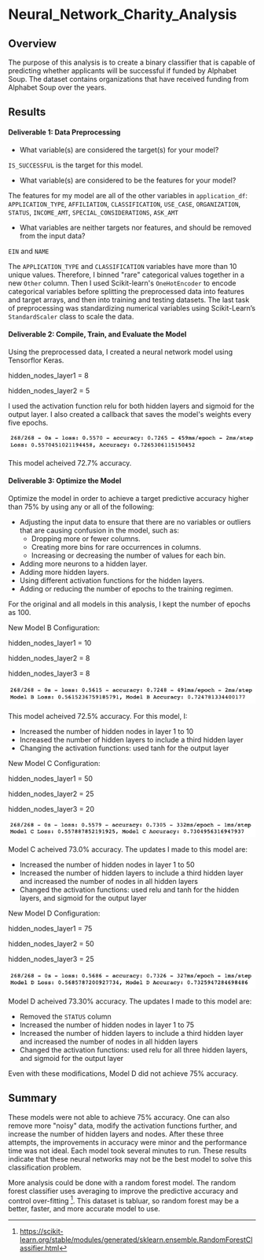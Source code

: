 # Neural_Network_Charity_Analysis

## Overview
 
The purpose of this analysis is to create a binary classifier that is capable of predicting whether applicants will be successful if funded by Alphabet Soup. The dataset contains organizations that have received funding from Alphabet Soup over the years.  

## Results

#### Deliverable 1: Data Preprocessing

- What variable(s) are considered the target(s) for your model?

`IS_SUCCESSFUL` is the target for this model.

- What variable(s) are considered to be the features for your model?

The features for my model are all of the other variables in `application_df`: 
    `APPLICATION_TYPE`,
    `AFFILIATION`,
    `CLASSIFICATION`,
    `USE_CASE`,
    `ORGANIZATION`,
    `STATUS`,
    `INCOME_AMT`,
    `SPECIAL_CONSIDERATIONS`,
    `ASK_AMT`
- What variables are neither targets nor features, and should be removed from the input data?

`EIN` and `NAME`

  The `APPLICATION_TYPE` and `CLASSIFICATION` variables have more than 10 unique values. Therefore, I binned "rare" categorical values together in a new `Other` column. Then I used Scikit-learn's `OneHotEncoder` to encode categorical variables before splitting the preprocessed data into features and target arrays, and then into training and testing datasets. The last task of preprocessing was standardizing numerical variables using Scikit-Learn’s `StandardScaler` class to scale the data.

#### Deliverable 2: Compile, Train, and Evaluate the Model

Using the preprocessed data, I created a neural network model using Tensorflor Keras.

hidden_nodes_layer1 = 8

hidden_nodes_layer2 = 5

I used the activation function relu for both hidden layers and sigmoid for the output layer. I also created a callback that saves the model's weights every five epochs.

![Deliverable2_accuracy.png](https://github.com/stephperillo/Neural_Network_Charity_Analysis/blob/main/Resources/Deliverable2_accuracy.png)

This model acheived 72.7% accuracy. 

#### Deliverable 3: Optimize the Model

Optimize the model in order to achieve a target predictive accuracy higher than 75% by using any or all of the following:

- Adjusting the input data to ensure that there are no variables or outliers that are causing confusion in the model, such as:
  - Dropping more or fewer columns.
  - Creating more bins for rare occurrences in columns.
  - Increasing or decreasing the number of values for each bin.
- Adding more neurons to a hidden layer.
- Adding more hidden layers.
- Using different activation functions for the hidden layers.
- Adding or reducing the number of epochs to the training regimen.

For the original and all models in this analysis, I kept the number of epochs as 100. 

New Model B Configuration:

hidden_nodes_layer1 = 10

hidden_nodes_layer2 = 8

hidden_nodes_layer3 = 8

![B_accuracy.png](https://github.com/stephperillo/Neural_Network_Charity_Analysis/blob/main/Resources/B_accuracy.png)

This model acheived 72.5% accuracy. For this model, I:
- Increased the number of hidden nodes in layer 1 to 10
- Increased the number of hidden layers to include a third hidden layer
- Changing the activation functions: used tanh for the output layer

New Model C Configuration:

hidden_nodes_layer1 = 50

hidden_nodes_layer2 = 25

hidden_nodes_layer3 = 20

![C_accuracy.png](https://github.com/stephperillo/Neural_Network_Charity_Analysis/blob/main/Resources/C_accuracy.png)

Model C acheived 73.0% accuracy. The updates I made to this model are:
- Increased the number of hidden nodes in layer 1 to 50
- Increased the number of hidden layers to include a third hidden layer and increased the number of nodes in all hidden layers
- Changed the activation functions: used relu and tanh for the hidden layers, and sigmoid for the output layer

New Model D Configuration:

hidden_nodes_layer1 = 75

hidden_nodes_layer2 = 50

hidden_nodes_layer3 = 25

![D_accuracy.png](https://github.com/stephperillo/Neural_Network_Charity_Analysis/blob/main/Resources/D_accuracy.png)

Model D acheived 73.30% accuracy. The updates I made to this model are:
- Removed the `STATUS` column 
- Increased the number of hidden nodes in layer 1 to 75
- Increased the number of hidden layers to include a third hidden layer and increased the number of nodes in all hidden layers
- Changed the activation functions: used relu for all three hidden layers, and sigmoid for the output layer

Even with these modifications, Model D did not achieve 75% accuracy. 

## Summary

These models were not able to achieve 75% accuracy. One can also remove more "noisy" data, modify the activation functions further, and increase the number of hidden layers and nodes. After these three attempts, the improvements in accuracy were minor and the performance time was not ideal. Each model took several minutes to run. These results indicate that these neural networks may not be the best model to solve this classification problem.  

More analysis could be done with a random forest model. The random forest classifier uses averaging to improve the predictive accuracy and control over-fitting [^1]. This dataset is tabluar, so random forest may be a better, faster, and more accurate model to use.  

[^1]: https://scikit-learn.org/stable/modules/generated/sklearn.ensemble.RandomForestClassifier.html
